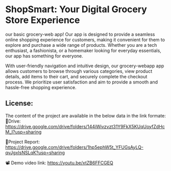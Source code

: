 # ShopSmart: Your Digital Grocery Store Experience

our basic grocery-web app! Our app is designed to provide a seamless online shopping experience for customers, making it convenient for them to explore and purchase a wide range of products. Whether you are a tech enthusiast, a fashionista, or a homemaker looking for everyday essentials, our app has something for everyone.

With user-friendly navigation and intuitive design, our grocery-webapp app allows customers to browse through various categories, view product details, add items to their cart, and securely complete the checkout process. We prioritize user satisfaction and aim to provide a smooth and hassle-free shopping experience.

## License:
The content of the project are available in the below data in the link formate:
🔗Drive:
https://drive.google.com/drive/folders/144iWivzvzt31Y9FkX5KUqUoyfZdHcM_I?usp=sharing

📒Project Report:
https://drive.google.com/drive/folders/1hp5ephW5t_YFUGsAyLQ-qvJgxIsNSLqK?usp=sharing

📽️ Demo video link:
https://youtu.be/xtZB6FFCGEQ
